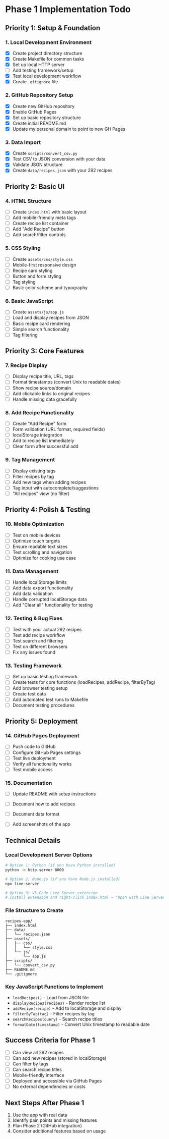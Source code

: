 # Phase 1 Implementation Todo

## Priority 1: Setup & Foundation

### 1. Local Development Environment
- [x] Create project directory structure
- [x] Create Makefile for common tasks
- [x] Set up local HTTP server
- [ ] Add testing framework/setup
- [x] Test local development workflow
- [x] Create `.gitignore` file

### 2. GitHub Repository Setup
- [x] Create new GitHub repository
- [x] Enable GitHub Pages
- [x] Set up basic repository structure
- [x] Create initial README.md
- [x] Update my personal domain to point to new GH Pages

### 3. Data Import
- [x] Create `scripts/convert_csv.py`
- [x] Test CSV to JSON conversion with your data
- [x] Validate JSON structure
- [x] Create `data/recipes.json` with your 292 recipes

## Priority 2: Basic UI

### 4. HTML Structure
- [ ] Create `index.html` with basic layout
- [ ] Add mobile-friendly meta tags
- [ ] Create recipe list container
- [ ] Add "Add Recipe" button
- [ ] Add search/filter controls

### 5. CSS Styling
- [ ] Create `assets/css/style.css`
- [ ] Mobile-first responsive design
- [ ] Recipe card styling
- [ ] Button and form styling
- [ ] Tag styling
- [ ] Basic color scheme and typography

### 6. Basic JavaScript
- [ ] Create `assets/js/app.js`
- [ ] Load and display recipes from JSON
- [ ] Basic recipe card rendering
- [ ] Simple search functionality
- [ ] Tag filtering

## Priority 3: Core Features

### 7. Recipe Display
- [ ] Display recipe title, URL, tags
- [ ] Format timestamps (convert Unix to readable dates)
- [ ] Show recipe source/domain
- [ ] Add clickable links to original recipes
- [ ] Handle missing data gracefully

### 8. Add Recipe Functionality
- [ ] Create "Add Recipe" form
- [ ] Form validation (URL format, required fields)
- [ ] localStorage integration
- [ ] Add to recipe list immediately
- [ ] Clear form after successful add

### 9. Tag Management
- [ ] Display existing tags
- [ ] Filter recipes by tag
- [ ] Add new tags when adding recipes
- [ ] Tag input with autocomplete/suggestions
- [ ] "All recipes" view (no filter)

## Priority 4: Polish & Testing

### 10. Mobile Optimization
- [ ] Test on mobile devices
- [ ] Optimize touch targets
- [ ] Ensure readable text sizes
- [ ] Test scrolling and navigation
- [ ] Optimize for cooking use case

### 11. Data Management
- [ ] Handle localStorage limits
- [ ] Add data export functionality
- [ ] Add data validation
- [ ] Handle corrupted localStorage data
- [ ] Add "Clear all" functionality for testing

### 12. Testing & Bug Fixes
- [ ] Test with your actual 292 recipes
- [ ] Test add recipe workflow
- [ ] Test search and filtering
- [ ] Test on different browsers
- [ ] Fix any issues found

### 13. Testing Framework
- [ ] Set up basic testing framework
- [ ] Create tests for core functions (loadRecipes, addRecipe, filterByTag)
- [ ] Add browser testing setup
- [ ] Create test data
- [ ] Add automated test runs to Makefile
- [ ] Document testing procedures

## Priority 5: Deployment

### 14. GitHub Pages Deployment
- [ ] Push code to GitHub
- [ ] Configure GitHub Pages settings
- [ ] Test live deployment
- [ ] Verify all functionality works
- [ ] Test mobile access

### 15. Documentation
- [ ] Update README with setup instructions
- [ ] Document how to add recipes
- [ ] Document data format
- [ ] Add screenshots of the app



## Technical Details

### Local Development Server Options
```bash
# Option 1: Python (if you have Python installed)
python -m http.server 8000

# Option 2: Node.js (if you have Node.js installed)
npx live-server

# Option 3: VS Code Live Server extension
# Install extension and right-click index.html → "Open with Live Server"
```

### File Structure to Create
```
recipes-app/
├── index.html
├── data/
│   └── recipes.json
├── assets/
│   ├── css/
│   │   └── style.css
│   └── js/
│       └── app.js
├── scripts/
│   └── convert_csv.py
├── README.md
└── .gitignore
```

### Key JavaScript Functions to Implement
- `loadRecipes()` - Load from JSON file
- `displayRecipes(recipes)` - Render recipe list
- `addRecipe(recipe)` - Add to localStorage and display
- `filterByTag(tag)` - Filter recipes by tag
- `searchRecipes(query)` - Search recipe titles
- `formatDate(timestamp)` - Convert Unix timestamp to readable date

## Success Criteria for Phase 1
- [ ] Can view all 292 recipes
- [ ] Can add new recipes (stored in localStorage)
- [ ] Can filter by tags
- [ ] Can search recipe titles
- [ ] Mobile-friendly interface
- [ ] Deployed and accessible via GitHub Pages
- [ ] No external dependencies or costs

## Next Steps After Phase 1
1. Use the app with real data
2. Identify pain points and missing features
3. Plan Phase 2 (GitHub integration)
4. Consider additional features based on usage 